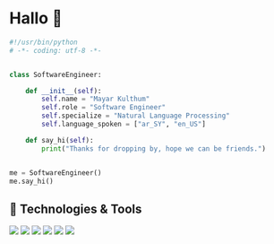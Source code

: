 # Hallo 👋

```python
#!/usr/bin/python
# -*- coding: utf-8 -*-


class SoftwareEngineer:

    def __init__(self):
        self.name = "Mayar Kulthum"
        self.role = "Software Engineer"
        self.specialize = "Natural Language Processing"
        self.language_spoken = ["ar_SY", "en_US"]

    def say_hi(self):
        print("Thanks for dropping by, hope we can be friends.")


me = SoftwareEngineer()
me.say_hi()
```

## 🔧 Technologies & Tools

![](https://img.shields.io/badge/Code-Python-informational?style=flat&logo=python&logoColor=white&color=6aa6f8)
![](https://img.shields.io/badge/Framework-Django-6aa6f8?style=flat&logo=python&logoColor=white)
![](https://img.shields.io/badge/Framework-Flask-6aa6f8?style=flat&logo=python&logoColor=white)
![](https://img.shields.io/badge/Tools-PostgreSQL-informational?style=flat&logo=postgresql&logoColor=white&color=6aa6f8)
![](https://img.shields.io/badge/Tools-Docker-informational?style=flat&logo=docker&logoColor=white&color=6aa6f8)
![](https://img.shields.io/badge/Editor-VS_Code-informational?style=flat&logo=visual-studio-code&logoColor=white&color=6aa6f8)
